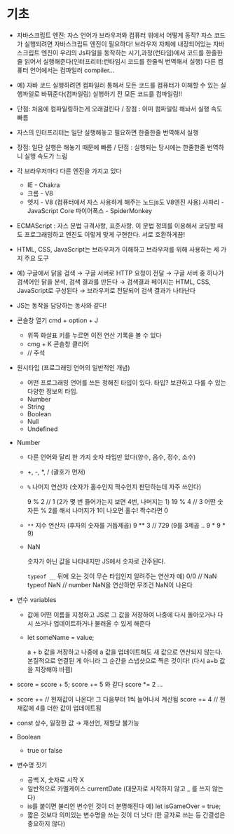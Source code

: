 # 기초

- 자바스크립트 엔진: 자스 언어가 브라우저와 컴퓨터 위에서 어떻게 동작? 자스 코드가 실행되려면 자바스크립트 엔진이 필요하다! 브라우저 자체에 내장되어있는 자바스크립트 엔진이 우리의 Js파일을 동작하는 시기,과정(런타임)에서 코드를 한줄한줄 읽어서 실행해준다(인터프리터:런타임시 코드를 한줄씩 번역해서 실행) 다른 컴퓨터 언어에서는 컴파일러 compiler...
- 예) 자바 코드 실행하려면 컴파일러 통해서 모든 코드를 컴퓨터가 이해할 수 있는 실행파일로 바꿔준다(컴파일링) 실행하기 전 모든 코드를 컴파일링!!
- 단점: 처음에 컴파일링하는게 오래걸린다 / 장점 : 이미 컴파일링 해놔서 실행 속도 빠름
- 자스의 인터프리터는 일단 실행해놓고 필요하면 한줄한줄 번역해서 실행
- 장점: 일단 실행은 해놓기 때문에 빠름 / 단점 : 실행되는 당시에는 한줄한줄 번역하니 실행 속도가 느림

- 각 브라우저마다 다른 엔진을 가지고 있다
    - IE - Chakra
    - 크롬 - V8
    - 엣지 - V8 (컴퓨터에서 자스 사용하게 해주는 노드js도 V8엔진 사용)
   사파리 - JavaScript Core
   파이어폭스 - SpiderMonkey

- ECMAScript : 자스 문법 규격사항, 표준사항. 이 문법 정의를 이용해서 코딩할 때도 프로그래밍하고 엔진도 이렇게 맞게 구현한다. 서로 호환하게끔!

- HTML, CSS, JavaScript는 브라우저가 이해하고 브라우저를 위해 사용하는 세 가지 주요 도구
- 예) 구글에서 닭을 검색 → 구글 서버로 HTTP 요청이 전달 → 구글 서버 중 하나가 검색어인 닭을 분석, 검색 결과를 만든다 → 검색결과 페이지는 HTML, CSS, JavaScript로 구성된다 → 브라우저로 전달되어 검색 결과가 나타난다
- JS는 동작을 담당하는 동사와 같다!
- 콘솔창 열기 cmd + option + J
    - 위쪽 화살표 키를 누르면 이전 연산 기록을 볼 수 있다
    - cmg + K 콘솔창 클리어
    - // 주석

- 원시타입 (프로그래밍 언어의 일반적인 개념)
    - 어떤 프로그래밍 언어를 쓰든 정해진 타입이 있다. 
    타입? 보관하고 다룰 수 있는 다양한 정보의 타입.
    - Number
    - String
    - Boolean
    - Null
    - Undefined

- Number
    - 다른 언어와 달리 한 가지 숫자 타입만 있다(양수, 음수, 정수, 소수)
    - +, -, *, / (괄호가 먼저)
    - `%` 나머지 연산자 (숫자가 홀수인지 짝수인지 판단하는데 자주 쓰인다)
        
         9 % 2 // 1 (2가 몇 번 들어가는지 보면 4번, 나머지는 1)
        19 % 4 // 3
        어떤 숫자든 % 2를 해서 나머지가 1이 나오면 홀수! 짝수라면 0
        
    - `**` 지수 연산자 (후자의 숫자를 거듭제곱)
    9 ** 3 // 729 (9를 3제곱 .. 9 * 9 * 9)
    - NaN
        
        숫자가 아닌 값을 나타내지만 JS에서 숫자로 간주된다. 
        
        `typeof __` 뒤에 오는 것이 무슨 타입인지 알려주는 연산자
        예) 0/0 // NaN
        typeof NaN // number
        NaN을 연산하면 무조건 NaN이 나온다
        
- 변수 variables
    - 값에 어떤 이름을 지정하고 JS로 그 값을 저장하여 나중에 다시 돌아오거나 다시 쓰거나 업데이트하거나 불러올 수 있게 해준다
    - let someName = value;
        
        a + b 값을 저장하고 나중에 a 값을 업데이트해도 새 값으로 연산되지 않는다. 본질적으로 연결된 게 아니라 그 순간을 스냅샷으로 찍은 것이다! (다시 a+b 값을 저장해야 바뀜)
        
- score = score + 5;
score += 5 와 같다
score *= 2 …
- score ++ // 현재값이 나온다! 그 다음부터 1씩 늘어나서 계산됨
score += 4 // 현재값에 4를 더한 값이 업데이트됨
- const 상수, 일정한 값 → 재선언, 재할당 불가능
- Boolean
    - true or false
- 변수명 짓기
    - 공백 X, 숫자로 시작 X
    - 일반적으로 카멜케이스 currentDate (대문자로 시작하지 않고 _ 를 쓰지 않는다)
    - is를 붙이면 불리언 변수인 것이 더 분명해진다 
    예) let isGameOver = true;
    - 짧은 것보다 의미있는 변수명을 쓰는 것이 더 낫다 (한 글자로 쓰는 등 간결성은 중요하지 않다)
